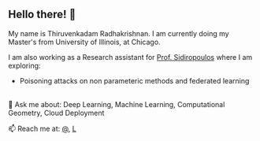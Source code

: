 

## Hello there! 👋

My name is Thiruvenkadam Radhakrishnan. I am currently doing my Master's from University of Illinois, at Chicago. 

I am also working as a Research assistant for [Prof. Sidiropoulos](https://sidiropo.people.uic.edu/) where I am exploring:
- Poisoning attacks on non parameteric methods and federated learning

 \
 💬 Ask me about:  Deep Learning, Machine Learning, Computational Geometry, Cloud Deployment
 
 📫 Reach me at: [@](mailto:srthiruvenkadam@gmail.com), [L](https://www.linkedin.com/in/srthiruvenkadam/)



